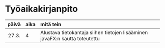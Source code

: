 # Työaikakirjanpito

| päivä | aika | mitä tein  |
| :----:|:-----| :----------|
| 27.3. | 4    | Alustava tietokantaja siihen tietojen lisääminen javaFX:n kautta toteutettu  |
